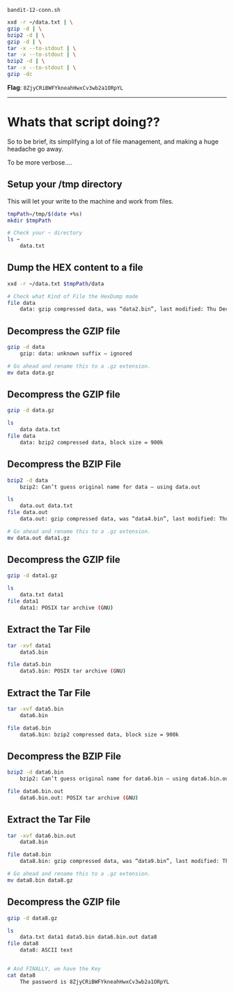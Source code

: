 `bandit-12-conn.sh`
```bash
xxd -r ~/data.txt | \
gzip -d | \
bzip2 -d | \
gzip -d | \
tar -x --to-stdout | \
tar -x --to-stdout | \
bzip2 -d | \
tar -x --to-stdout | \
gzip -dc
```
**Flag**: `8ZjyCRiBWFYkneahHwxCv3wb2a1ORpYL`

---

# Whats that script doing??
So to be brief, its simplifying a lot of file management, and making a huge headache go away. 

To be more verbose....
## Setup your /tmp directory
This will let your write to the machine and work from files.
```bash
tmpPath=/tmp/$(date +%s)
mkdir $tmpPath

# Check your ~ directory
ls ~
    data.txt
```

## Dump the HEX content to a file
```bash
xxd -r ~/data.txt $tmpPath/data

# Check what Kind of File the HexDump made
file data
    data: gzip compressed data, was “data2.bin”, last modified: Thu Dec 28 13:34:36 2017, max compression, from Unix
```

## Decompress the GZIP file
```bash
gzip -d data
    gzip: data: unknown suffix — ignored

# Go ahead and rename this to a .gz extension.
mv data data.gz
```

## Decompress the GZIP file
```bash
gzip -d data.gz

ls
    data data.txt
file data
    data: bzip2 compressed data, block size = 900k
```

## Decompress the BZIP File
```bash
bzip2 -d data
    bzip2: Can’t guess original name for data — using data.out

ls
    data.out data.txt
file data.out
    data.out: gzip compressed data, was “data4.bin”, last modified: Thu Dec 28 13:34:36 2017, max compression, from Unix

# Go ahead and rename this to a .gz extension.
mv data.out data1.gz
```

## Decompress the GZIP file
```bash
gzip -d data1.gz

ls
    data.txt data1
file data1
    data1: POSIX tar archive (GNU)
```

## Extract the Tar File
```bash
tar -xvf data1
    data5.bin

file data5.bin
    data5.bin: POSIX tar archive (GNU)
```

## Extract the Tar File
```bash
tar -xvf data5.bin
    data6.bin

file data6.bin
    data6.bin: bzip2 compressed data, block size = 900k
```

## Decompress the BZIP File
```bash
bzip2 -d data6.bin
    bzip2: Can’t guess original name for data6.bin — using data6.bin.out

file data6.bin.out
    data6.bin.out: POSIX tar archive (GNU)
```

## Extract the Tar File
```bash
tar -xvf data6.bin.out
    data8.bin

file data8.bin
    data8.bin: gzip compressed data, was “data9.bin”, last modified: Thu Dec 28 13:34:36 2017, max compression, from Unix

# Go ahead and rename this to a .gz extension.
mv data8.bin data8.gz
```

## Decompress the GZIP file
```bash
gzip -d data8.gz

ls
    data.txt data1 data5.bin data6.bin.out data8
file data8
    data8: ASCII text


# And FINALLY, we have the Key
cat data8
    The password is 8ZjyCRiBWFYkneahHwxCv3wb2a1ORpYL
```